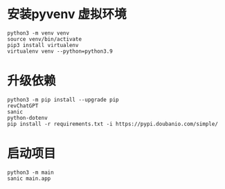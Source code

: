 # 安装pyvenv 虚拟环境
```
python3 -m venv venv
source venv/bin/activate
pip3 install virtualenv
virtualenv venv --python=python3.9
```

# 升级依赖
```
python3 -m pip install --upgrade pip
revChatGPT
sanic
python-dotenv
pip install -r requirements.txt -i https://pypi.doubanio.com/simple/
```

# 启动项目
```
python3 -m main
sanic main.app
```